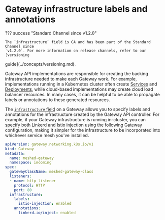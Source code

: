 # Gateway infrastructure labels and annotations

??? success "Standard Channel since v1.2.0"

    The `infrastructure` field is GA and has been part of the Standard Channel since
    `v1.2.0`. For more information on release channels, refer to our [versioning
guide](../concepts/versioning.md).

Gateway API implementations are responsible for creating the backing
infrastructure needed to make each Gateway work. For example, implementations
running in a Kubernetes cluster often create [Services][service] and
[Deployments][deployment], while cloud-based implementations may create cloud
load balancer resources. In many cases, it can be helpful to be able to
propagate labels or annotations to these generated resources.


The [`infrastructure` field][infrastructure] on a Gateway allows you to specify
labels and annotations for the infrastructure created by the Gateway API controller.
For example, if your Gateway infrastructure is running in-cluster, you can specify
both Linkerd and Istio injection using the following Gateway configuration, making
it simpler for the infrastructure to be incorporated into whichever service mesh
you've installed.

```yaml
apiVersion: gateway.networking.k8s.io/v1
kind: Gateway
metadata:
  name: meshed-gateway
  namespace: incoming
spec:
  gatewayClassName: meshed-gateway-class
  listeners:
  - name: http-listener
    protocol: HTTP
    port: 80
  infrastructure:
    labels:
      istio-injection: enabled
    annotations:
      linkerd.io/inject: enabled
```

[infrastructure]: ../reference/spec.md#gateway.networking.k8s.io/v1.GatewayInfrastructure
[service]: https://kubernetes.io/docs/concepts/services-networking/service/
[deployment]: https://kubernetes.io/docs/concepts/workloads/controllers/deployment/
